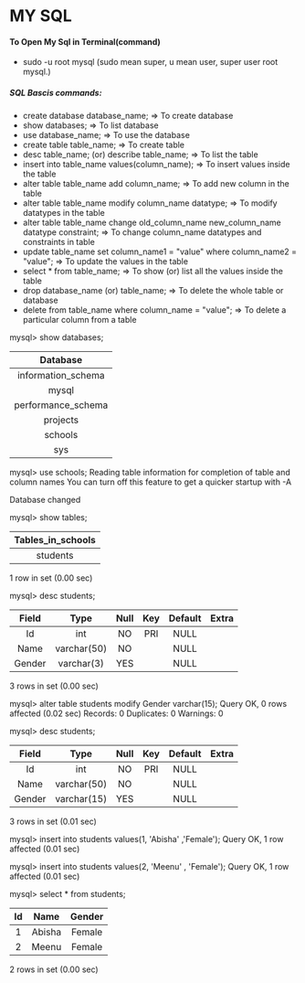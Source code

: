 # MY SQL

#### To Open My Sql in Terminal(command)
  * sudo -u root mysql 
  (sudo mean super, u mean user, super user root mysql.)

##### SQL Bascis commands:
* create database database_name; => To create database
* show databases; => To list database
* use database_name; => To use the database
* create table table_name; => To create table
* desc table_name; (or) describe table_name; => To list the table 
* insert into table_name values(column_name); => To insert values inside the table
* alter table table_name add column_name; => To add new column in the table
* alter table table_name modify column_name datatype; => To modify datatypes in the table
* alter table table_name change old_column_name new_column_name datatype constraint; => To change column_name datatypes and constraints in table
* update table_name set column_name1 = "value" where column_name2 = "value"; => To update the values in the table
* select * from table_name; => To show (or) list all the values inside the table
* drop database_name (or) table_name; => To delete the whole table or database
* delete from table_name where column_name = "value"; => To delete a particular column from a table

mysql> show databases;

| Database           |
|:------------------:|
| information_schema |
| mysql              |
| performance_schema |
| projects           |
| schools            |
| sys                |

mysql> use schools;
Reading table information for completion of table and column names
You can turn off this feature to get a quicker startup with -A

Database changed

mysql> show tables;

| Tables_in_schools |
|:-----------------:|
| students          |

1 row in set (0.00 sec)

mysql> desc students;

| Field  | Type        | Null | Key | Default | Extra |
|:------:|:-----------:|:----:|:---:|:-------:|:-----:|
| Id     | int         | NO   | PRI | NULL    |       |
| Name   | varchar(50) | NO   |     | NULL    |       |
| Gender | varchar(3)  | YES  |     | NULL    |       |

3 rows in set (0.00 sec)

mysql> alter table students modify Gender varchar(15);
Query OK, 0 rows affected (0.02 sec)
Records: 0  Duplicates: 0  Warnings: 0

mysql> desc students;

| Field  | Type        | Null | Key | Default | Extra |
|:------:|:-----------:|:----:|:---:|:-------:|:-----:|
| Id     | int         | NO   | PRI | NULL    |       |
| Name   | varchar(50) | NO   |     | NULL    |       |
| Gender | varchar(15) | YES  |     | NULL    |       |

3 rows in set (0.01 sec)

mysql> insert into students values(1, 'Abisha' ,'Female');
Query OK, 1 row affected (0.01 sec)

mysql> insert into students values(2, 'Meenu' , 'Female');
Query OK, 1 row affected (0.01 sec)

mysql> select * from students;

| Id | Name   | Gender |
|:--:|:------:|:------:|
|  1 | Abisha | Female |
|  2 | Meenu  | Female |

2 rows in set (0.00 sec)
